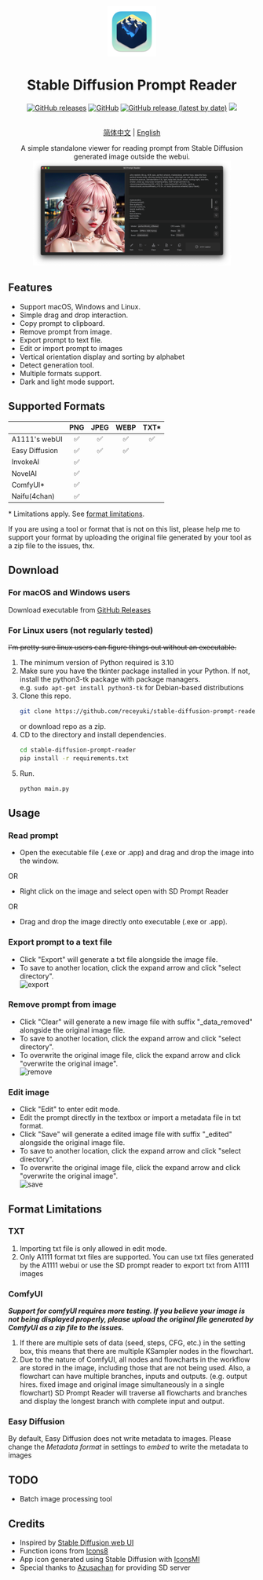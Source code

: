 <div align="center">
    <img src="./resources/icon.png" width=20% height=20%>
    <h1>Stable Diffusion Prompt Reader</h1>
    <a href="https://github.com/receyuki/stable-diffusion-prompt-reader/releases/latest">
        <img alt="GitHub releases" src="https://img.shields.io/github/downloads/receyuki/stable-diffusion-prompt-reader/total"></a>
    <a href="https://github.com/receyuki/stable-diffusion-prompt-reader/blob/master/LICENSE">
        <img alt="GitHub" src="https://img.shields.io/github/license/receyuki/stable-diffusion-prompt-reader"></a>
    <a href="https://github.com/receyuki/stable-diffusion-prompt-reader/releases/latest">
        <img alt="GitHub release (latest by date)" src="https://img.shields.io/github/v/release/receyuki/stable-diffusion-prompt-reader"></a>
        <img src="https://img.shields.io/badge/platform-windows%20%7C%20macos%20%7C%20linux-lightgrey">
    <br><br>

[简体中文](https://github.com/receyuki/stable-diffusion-prompt-reader/blob/master/README.zh-Hans.md) | [English](https://github.com/receyuki/stable-diffusion-prompt-reader/blob/master/README.md)

A simple standalone viewer for reading prompt from Stable Diffusion generated image outside the webui.
    <br>
    <img src="./images/screenshot_v130.png" width=80% height=80%>
</div>

## Features
- Support macOS, Windows and Linux.
- Simple drag and drop interaction.
- Copy prompt to clipboard.
- Remove prompt from image.
- Export prompt to text file.
- Edit or import prompt to images
- Vertical orientation display and sorting by alphabet
- Detect generation tool.
- Multiple formats support.
- Dark and light mode support.

## Supported Formats
|                | PNG | JPEG | WEBP | TXT* |
|----------------|:---:|:----:|:----:|:----:|
| A1111's webUI  |  ✅  |  ✅   |  ✅   |  ✅   |
| Easy Diffusion |  ✅  |  ✅   |  ✅   |      |
| InvokeAI       |  ✅  |      |      |      |
| NovelAI        |  ✅  |      |      |      |
| ComfyUI*       |  ✅  |      |      |      |
| Naifu(4chan)   |  ✅  |      |      |      |

\* Limitations apply. See [format limitations](#TXT).

If you are using a tool or format that is not on this list, please help me to support your format 
by uploading the original file generated by your tool as a zip file to the issues, thx.

## Download
### For macOS and Windows users
Download executable from [GitHub Releases](https://github.com/receyuki/stable-diffusion-prompt-reader/releases/latest)
### For Linux users (not regularly tested)
~~I'm pretty sure linux users can figure things out without an executable.~~
1. The minimum version of Python required is 3.10
2. Make sure you have the tkinter package installed in your Python.
If not, install the python3-tk package with package managers.  
e.g. `sudo apt-get install python3-tk` for Debian-based distributions
3. Clone this repo.
    ```bash
    git clone https://github.com/receyuki/stable-diffusion-prompt-reader.git
    ```
   or download repo as a zip.
4. CD to the directory and install dependencies.
    ```bash
    cd stable-diffusion-prompt-reader  
    pip install -r requirements.txt
    ```
5. Run.
    ```bash
   python main.py
   ```

## Usage
### Read prompt
- Open the executable file (.exe or .app) and drag and drop the image into the window.

OR
- Right click on the image and select open with SD Prompt Reader

OR
- Drag and drop the image directly onto executable (.exe or .app).

### Export prompt to a text file
- Click "Export" will generate a txt file alongside the image file.
- To save to another location, click the expand arrow and click "select directory".  
![export](./images/export.png)

### Remove prompt from image
- Click "Clear" will generate a new image file with suffix "_data_removed" alongside the original image file.
- To save to another location, click the expand arrow and click "select directory".
- To overwrite the original image file, click the expand arrow and click "overwrite the original image".  
![remove](./images/remove.png)

### Edit image
- Click "Edit" to enter edit mode.
- Edit the prompt directly in the textbox or import a metadata file in txt format.
- Click "Save" will generate a edited image file with suffix "_edited" alongside the original image file.
- To save to another location, click the expand arrow and click "select directory".
- To overwrite the original image file, click the expand arrow and click "overwrite the original image".  
![save](./images/save.png)

## Format Limitations
### TXT
1. Importing txt file is only allowed in edit mode.
2. Only A1111 format txt files are supported. You can use txt files generated by the A1111 webui or use the SD prompt reader to export txt from A1111 images
### ComfyUI
***Support for comfyUI requires more testing. If you believe your image is not being displayed properly, please upload the original file generated by ComfyUI as a zip file to the issues.***
1. If there are multiple sets of data (seed, steps, CFG, etc.) in the setting box, this means that there are multiple KSampler nodes in the flowchart.
2. Due to the nature of ComfyUI, all nodes and flowcharts in the workflow are stored in the image, including those that are not being used. Also, a flowchart can have multiple branches, inputs and outputs.
(e.g. output hires. fixed image and original image simultaneously in a single flowchart)
SD Prompt Reader will traverse all flowcharts and branches and display the longest branch with complete input and output.
### Easy Diffusion
By default, Easy Diffusion does not write metadata to images. Please change the _Metadata format_ in settings to _embed_ to write the metadata to images

## TODO
- Batch image processing tool

## Credits
- Inspired by [Stable Diffusion web UI](https://github.com/AUTOMATIC1111/stable-diffusion-webui/)
- Function icons from [Icons8](https://icons8.com/)
- App icon generated using Stable Diffusion with [IconsMI](https://huggingface.co/jvkape/IconsMI-AppIconsModelforSD)
- Special thanks to [Azusachan](https://github.com/Azusachan) for providing SD server
